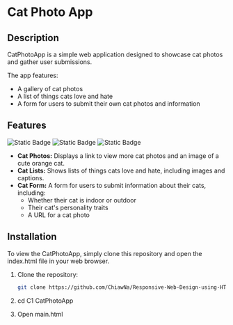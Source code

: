 # Cat Photo App

## Description
CatPhotoApp is a simple web application designed to showcase cat photos and gather user submissions. 

The app features:

- A gallery of cat photos
- A list of things cats love and hate
- A form for users to submit their own cat photos and information

## Features
![Static Badge](https://img.shields.io/badge/freecodecamp-0A0A23?style=for-the-badge&logo=freecodecamp&logoColor=white)
![Static Badge](https://img.shields.io/badge/HTML5-%23E34F26?style=for-the-badge&logo=HTML5&logoColor=white)
![Static Badge](https://img.shields.io/badge/CSS3-1572B6?style=for-the-badge&logo=CSS3&logoColor=white)

- **Cat Photos:** Displays a link to view more cat photos and an image of a cute orange cat.
- **Cat Lists:** Shows lists of things cats love and hate, including images and captions.
- **Cat Form:** A form for users to submit information about their cats, including:
  - Whether their cat is indoor or outdoor
  - Their cat's personality traits
  - A URL for a cat photo


## Installation
To view the CatPhotoApp, simply clone this repository and open the index.html file in your web browser.

1. Clone the repository:
   ```bash
   git clone https://github.com/ChiawNa/Responsive-Web-Design-using-HTML-and-CSS.git

2. cd C1 CatPhotoApp
   
3. Open main.html
